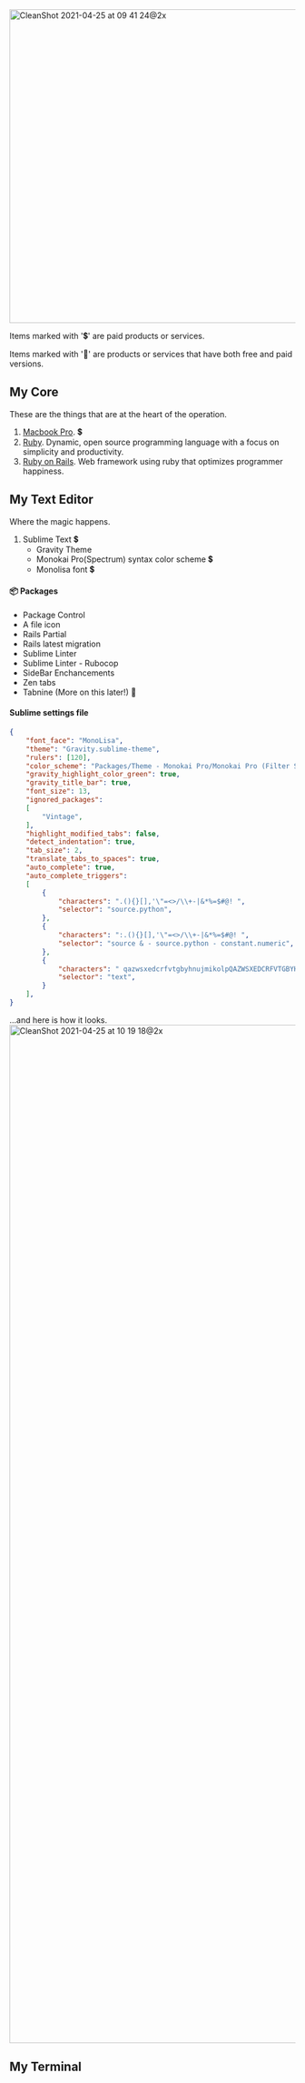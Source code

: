 
<img width="552" alt="CleanShot 2021-04-25 at 09 41 24@2x" src="https://user-images.githubusercontent.com/25507937/115986906-7b80e400-a5aa-11eb-8a2a-e1d2b0fe8630.png">

Items marked with ':heavy_dollar_sign:' are paid products or services.

Items marked with ':gem:' are products or services that have both free and paid versions.

## My Core
These are the things that are at the heart of the operation.

1. [Macbook Pro](https://www.apple.com/ie/macbook-pro-13/?afid=p238%7CscMrXQJs5-dc_mtid_187079nc38483_pcrid_479265063056_pgrid_102674645018_&cid=aos-ie-kwgo-mac--slid---product-). :heavy_dollar_sign:
3. [Ruby](https://www.ruby-lang.org/en/). Dynamic, open source programming language with a focus on simplicity and productivity.
4. [Ruby on Rails](https://rubyonrails.org). Web framework using ruby that optimizes programmer happiness.


## My Text Editor
Where the magic happens. 

1. Sublime Text :heavy_dollar_sign:
   * Gravity Theme
   * Monokai Pro(Spectrum) syntax color scheme :heavy_dollar_sign:
   * Monolisa font :heavy_dollar_sign:
    
#### 📦 Packages
* Package Control
* A file icon
* Rails Partial
* Rails latest migration
* Sublime Linter
* Sublime Linter - Rubocop
* SideBar Enchancements
* Zen tabs
* Tabnine (More on this later!) :gem:

#### Sublime settings file
```json
{
	"font_face": "MonoLisa",
	"theme": "Gravity.sublime-theme",
	"rulers": [120],
	"color_scheme": "Packages/Theme - Monokai Pro/Monokai Pro (Filter Spectrum).sublime-color-scheme",
	"gravity_highlight_color_green": true,
	"gravity_title_bar": true,
	"font_size": 13,
	"ignored_packages":
	[
		"Vintage",
	],
	"highlight_modified_tabs": false,
	"detect_indentation": true,
	"tab_size": 2,
	"translate_tabs_to_spaces": true,
	"auto_complete": true,
	"auto_complete_triggers":
	[
		{
			"characters": ".(){}[],'\"=<>/\\+-|&*%=$#@! ",
			"selector": "source.python",
		},
		{
			"characters": ":.(){}[],'\"=<>/\\+-|&*%=$#@! ",
			"selector": "source & - source.python - constant.numeric",
		},
		{
			"characters": " qazwsxedcrfvtgbyhnujmikolpQAZWSXEDCRFVTGBYHNUJMIKOLP",
			"selector": "text",
		}
	],
}
```

...and here is how it looks.
<img width="1792" alt="CleanShot 2021-04-25 at 10 19 18@2x" src="https://user-images.githubusercontent.com/25507937/115988043-bb969580-a5af-11eb-81cf-6c98e1ed1f20.png">

## My Terminal
